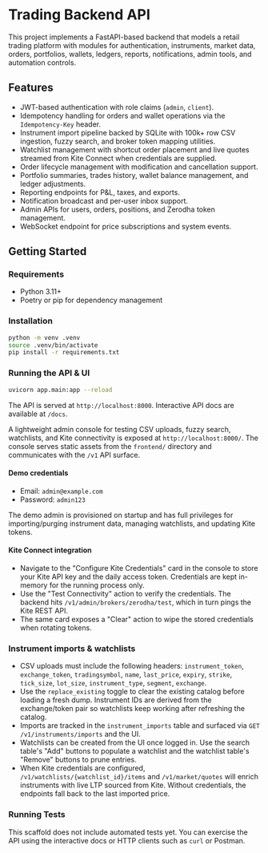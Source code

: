 # Trading Backend API

This project implements a FastAPI-based backend that models a retail trading platform with modules for authentication, instruments, market data, orders, portfolios, wallets, ledgers, reports, notifications, admin tools, and automation controls.

## Features

- JWT-based authentication with role claims (`admin`, `client`).
- Idempotency handling for orders and wallet operations via the `Idempotency-Key` header.
- Instrument import pipeline backed by SQLite with 100k+ row CSV ingestion, fuzzy search, and broker token mapping utilities.
- Watchlist management with shortcut order placement and live quotes streamed from Kite Connect when credentials are supplied.
- Order lifecycle management with modification and cancellation support.
- Portfolio summaries, trades history, wallet balance management, and ledger adjustments.
- Reporting endpoints for P&L, taxes, and exports.
- Notification broadcast and per-user inbox support.
- Admin APIs for users, orders, positions, and Zerodha token management.
- WebSocket endpoint for price subscriptions and system events.

## Getting Started

### Requirements

- Python 3.11+
- Poetry or pip for dependency management

### Installation

```bash
python -m venv .venv
source .venv/bin/activate
pip install -r requirements.txt
```

### Running the API & UI

```bash
uvicorn app.main:app --reload
```

The API is served at `http://localhost:8000`. Interactive API docs are available at `/docs`.

A lightweight admin console for testing CSV uploads, fuzzy search, watchlists, and Kite connectivity is exposed at `http://localhost:8000/`. The console serves static assets from the `frontend/` directory and communicates with the `/v1` API surface.

#### Demo credentials

- Email: `admin@example.com`
- Password: `admin123`

The demo admin is provisioned on startup and has full privileges for importing/purging instrument data, managing watchlists, and updating Kite tokens.

#### Kite Connect integration

- Navigate to the "Configure Kite Credentials" card in the console to store your Kite API key and the daily access token. Credentials are kept in-memory for the running process only.
- Use the "Test Connectivity" action to verify the credentials. The backend hits `/v1/admin/brokers/zerodha/test`, which in turn pings the Kite REST API.
- The same card exposes a "Clear" action to wipe the stored credentials when rotating tokens.

### Instrument imports & watchlists

- CSV uploads must include the following headers: `instrument_token`, `exchange_token`, `tradingsymbol`, `name`, `last_price`, `expiry`, `strike`, `tick_size`, `lot_size`, `instrument_type`, `segment`, `exchange`.
- Use the `replace_existing` toggle to clear the existing catalog before loading a fresh dump. Instrument IDs are derived from the exchange/token pair so watchlists keep working after refreshing the catalog.
- Imports are tracked in the `instrument_imports` table and surfaced via `GET /v1/instruments/imports` and the UI.
- Watchlists can be created from the UI once logged in. Use the search table's "Add" buttons to populate a watchlist and the watchlist table's "Remove" buttons to prune entries.
- When Kite credentials are configured, `/v1/watchlists/{watchlist_id}/items` and `/v1/market/quotes` will enrich instruments with live LTP sourced from Kite. Without credentials, the endpoints fall back to the last imported price.

### Running Tests

This scaffold does not include automated tests yet. You can exercise the API using the interactive docs or HTTP clients such as `curl` or Postman.
